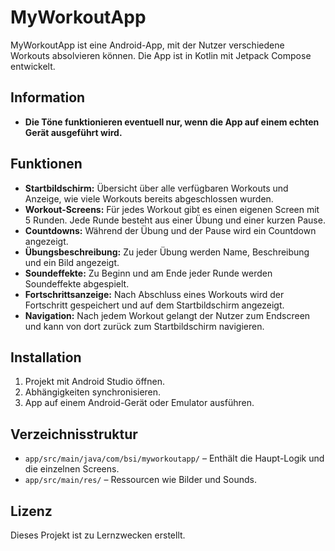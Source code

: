 # MyWorkoutApp

MyWorkoutApp ist eine Android-App, mit der Nutzer verschiedene Workouts absolvieren können. Die App ist in Kotlin mit Jetpack Compose entwickelt.

## Information

- **Die Töne funktionieren eventuell nur, wenn die App auf einem echten Gerät ausgeführt wird.**

## Funktionen

- **Startbildschirm:** Übersicht über alle verfügbaren Workouts und Anzeige, wie viele Workouts bereits abgeschlossen wurden.
- **Workout-Screens:** Für jedes Workout gibt es einen eigenen Screen mit 5 Runden. Jede Runde besteht aus einer Übung und einer kurzen Pause.
- **Countdowns:** Während der Übung und der Pause wird ein Countdown angezeigt.
- **Übungsbeschreibung:** Zu jeder Übung werden Name, Beschreibung und ein Bild angezeigt.
- **Soundeffekte:** Zu Beginn und am Ende jeder Runde werden Soundeffekte abgespielt.
- **Fortschrittsanzeige:** Nach Abschluss eines Workouts wird der Fortschritt gespeichert und auf dem Startbildschirm angezeigt.
- **Navigation:** Nach jedem Workout gelangt der Nutzer zum Endscreen und kann von dort zurück zum Startbildschirm navigieren.


## Installation

1. Projekt mit Android Studio öffnen.
2. Abhängigkeiten synchronisieren.
3. App auf einem Android-Gerät oder Emulator ausführen.

## Verzeichnisstruktur

- `app/src/main/java/com/bsi/myworkoutapp/` – Enthält die Haupt-Logik und die einzelnen Screens.
- `app/src/main/res/` – Ressourcen wie Bilder und Sounds.

## Lizenz

Dieses Projekt ist zu Lernzwecken erstellt.
